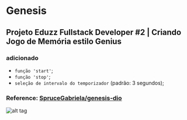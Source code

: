# Genesis

## Projeto Eduzz Fullstack Developer #2 | Criando Jogo de Memória estilo Genius

### adicionado
- `função 'start'`;
- `função 'stop'`;
- `seleção de intervalo do temporizador` (padrão: 3 segundos);


### Reference: [SpruceGabriela/genesis-dio](https://github.com/SpruceGabriela/genesis-dio)

![alt tag](https://hermes.digitalinnovation.one/assets/diome/logo.png)

